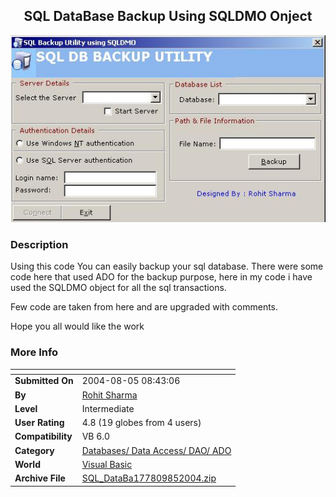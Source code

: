 ﻿<div align="center">

## SQL DataBase Backup Using SQLDMO Onject

<img src="PIC20048584252832.jpg">
</div>

### Description

Using this code You can easily backup your sql database. There were some code here that used ADO for the backup purpose, here in my code i have used the SQLDMO object for all the sql transactions.

Few code are taken from here and are upgraded with comments.

Hope you all would like the work
 
### More Info
 


<span>             |<span>
---                |---
**Submitted On**   |2004-08-05 08:43:06
**By**             |[Rohit Sharma](https://github.com/Planet-Source-Code/PSCIndex/blob/master/ByAuthor/rohit-sharma.md)
**Level**          |Intermediate
**User Rating**    |4.8 (19 globes from 4 users)
**Compatibility**  |VB 6\.0
**Category**       |[Databases/ Data Access/ DAO/ ADO](https://github.com/Planet-Source-Code/PSCIndex/blob/master/ByCategory/databases-data-access-dao-ado__1-6.md)
**World**          |[Visual Basic](https://github.com/Planet-Source-Code/PSCIndex/blob/master/ByWorld/visual-basic.md)
**Archive File**   |[SQL\_DataBa177809852004\.zip](https://github.com/Planet-Source-Code/rohit-sharma-sql-database-backup-using-sqldmo-onject__1-55371/archive/master.zip)








